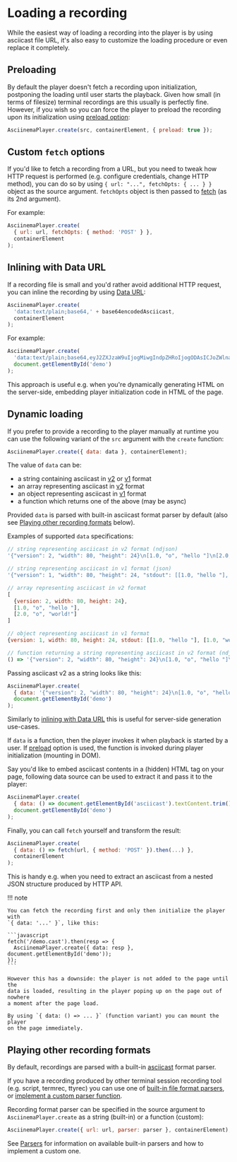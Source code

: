 # Loading a recording

While the easiest way of loading a recording into the player is by using
asciicast file URL, it's also easy to customize the loading procedure or even
replace it completely.

## Preloading

By default the player doesn't fetch a recording upon initialization, postponing
the loading until user starts the playback. Given how small (in terms of
filesize) terminal recordings are this usually is perfectly fine. However, if
you wish so you can force the player to preload the recording upon its
initialization using [preload option](options.md#preload):

```javascript
AsciinemaPlayer.create(src, containerElement, { preload: true });
```

## Custom `fetch` options

If you'd like to fetch a recording from a URL, but you need to tweak how HTTP
request is performed (e.g. configure credentials, change HTTP method), you can
do so by using `{ url: "...", fetchOpts: { ... } }` object as the source
argument.  `fetchOpts` object is then passed to
[fetch](https://developer.mozilla.org/en-US/docs/Web/API/fetch) (as its 2nd
argument).

For example:

```javascript
AsciinemaPlayer.create(
  { url: url, fetchOpts: { method: 'POST' } },
  containerElement
);
```

## Inlining with Data URL

If a recording file is small and you'd rather avoid additional HTTP request, you
can inline the recording by using [Data
URL](https://developer.mozilla.org/en-US/docs/Web/HTTP/Basics_of_HTTP/Data_URIs):

```javascript
AsciinemaPlayer.create(
  'data:text/plain;base64,' + base64encodedAsciicast,
  containerElement
);
```

For example:

```javascript
AsciinemaPlayer.create(
  'data:text/plain;base64,eyJ2ZXJzaW9uIjogMiwgIndpZHRoIjogODAsICJoZWlnaHQiOiAyNH0KWzAuMSwgIm8iLCAiaGVsbCJdClswLjUsICJvIiwgIm8gIl0KWzIuNSwgIm8iLCAid29ybGQhXG5cciJdCg==',
  document.getElementById('demo')
);
```

This approach is useful e.g. when you're dynamically generating HTML on the
server-side, embedding player initialization code in HTML of the page.

## Dynamic loading

If you prefer to provide a recording to the player manually at runtime you can
use the following variant of the `src` argument with the `create` function:

```javascript
AsciinemaPlayer.create({ data: data }, containerElement);
```

The value of `data` can be:

- a string containing asciicast in [v2](../asciicast/v2.md) or [v1](../asciicast/v1.md) format
- an array representing asciicast in [v2](../asciicast/v2.md) format
- an object representing asciicast in [v1](../asciicast/v1.md) format
- a function which returns one of the above (may be async)

Provided `data` is parsed with built-in asciicast format parser by default (also
see [Playing other recording formats](#playing-other-recording-formats) below).

Examples of supported `data` specifications:

```javascript
// string representing asciicast in v2 format (ndjson)
'{"version": 2, "width": 80, "height": 24}\n[1.0, "o", "hello "]\n[2.0, "o", "world!"]';
```

```javascript
// string representing asciicast in v1 format (json)
'{"version": 1, "width": 80, "height": 24, "stdout": [[1.0, "hello "], [1.0, "world!"]]}';
```

```javascript
// array representing asciicast in v2 format
[
  {version: 2, width: 80, height: 24},
  [1.0, "o", "hello "],
  [2.0, "o", "world!"]
]
```

```javascript
// object representing asciicast in v1 format
{version: 1, width: 80, height: 24, stdout: [[1.0, "hello "], [1.0, "world!"]]};
```

```javascript
// function returning a string representing asciicast in v2 format (ndjson)
() => '{"version": 2, "width": 80, "height": 24}\n[1.0, "o", "hello "]\n[2.0, "o", "world!"]';
```

Passing asciicast v2 as a string looks like this:

```javascript
AsciinemaPlayer.create(
  { data: '{"version": 2, "width": 80, "height": 24}\n[1.0, "o", "hello "]\n[2.0, "o", "world!"]' },
  document.getElementById('demo')
);
```

Similarly to [inlining with Data URL](#inlining-with-data-url) this is useful
for server-side generation use-cases.

If `data` is a function, then the player invokes it when playback is started by
a user. If [preload](options.md#preload) option is used, the function is invoked
during player initialization (mounting in DOM).

Say you'd like to embed asciicast contents in a (hidden) HTML tag on your page,
following data source can be used to extract it and pass it to the player:

```javascript
AsciinemaPlayer.create(
  { data: () => document.getElementById('asciicast').textContent.trim() },
  document.getElementById('demo')
);
```

Finally, you can call `fetch` yourself and transform the result:

```javascript
AsciinemaPlayer.create(
  { data: () => fetch(url, { method: 'POST' }).then(...) },
  containerElement
);
```

This is handy e.g. when you need to extract an asciicast from a nested JSON
structure produced by HTTP API.

!!! note

    You can fetch the recording first and only then initialize the player with
    `{ data: '...' }`, like this: 

    ```javascript
    fetch('/demo.cast').then(resp => {
      AsciinemaPlayer.create({ data: resp }, document.getElementById('demo'));
    });
    ```

    However this has a downside: the player is not added to the page until the
    data is loaded, resulting in the player poping up on the page out of nowhere
    a moment after the page load.
    
    By using `{ data: () => ... }` (function variant) you can mount the player
    on the page immediately.
    
## Playing other recording formats

By default, recordings are parsed with a built-in
[asciicast](../asciicast/v2.md) format parser.

If you have a recording produced by other terminal session recording tool (e.g.
script, termrec, ttyrec) you can use one of [built-in file format
parsers](parsers.md#built-in-parsers), or [implement a custom parser
function](parsers.md#custom-parsers).

Recording format parser can be specified in the source argument to
`AsciinemaPlayer.create` as a string (built-in) or a function (custom):

```javascript
AsciinemaPlayer.create({ url: url, parser: parser }, containerElement);
```

See [Parsers](parsers.md) for information on available built-in parsers and how
to implement a custom one.
